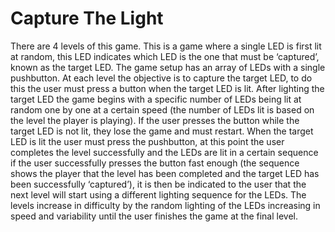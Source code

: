 # Capture The Light

There are 4 levels of this game. This is a game where a single LED is first lit at random, this LED indicates which LED is the one that must be ‘captured’, known as the target LED. The game setup has an array of LEDs with a single pushbutton. At each level the objective is to capture the target LED, to do this the user must press a button when the target LED is lit. After lighting the target LED the game begins with a specific number of LEDs being lit at random one by one at a certain speed (the number of LEDs lit is based on the level the player is playing). If the user presses the button while the target LED is not lit, they lose the game and must restart. When the target LED is lit the user must press the pushbutton, at this point the user completes the level successfully and the LEDs are lit in a certain sequence if the user successfully presses the button fast enough (the sequence shows the player that the level has been completed and the target LED has been successfully ‘captured’), it is then be indicated to the user that the next level will start using a different lighting sequence for the LEDs. The levels increase in difficulty by the random lighting of the LEDs increasing in speed and variability until the user finishes the game at the final level.
